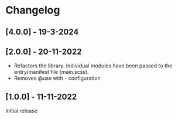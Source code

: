 # Changelog

## [4.0.0] - 19-3-2024

## [2.0.0] - 20-11-2022

- Refactors the library. Individual modules have been passed to the entry/manifest file (main.scss).
- Removes @use with - configuration

## [1.0.0] - 11-11-2022

Initial release
